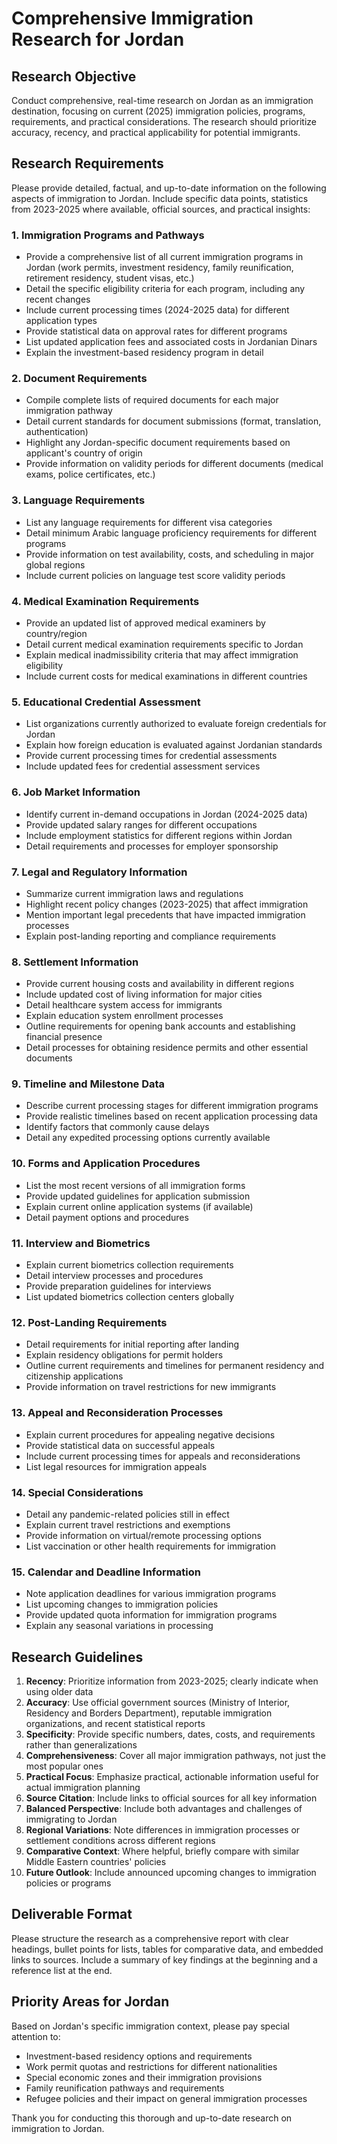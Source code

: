 # Comprehensive Immigration Research for Jordan

## Research Objective
Conduct comprehensive, real-time research on Jordan as an immigration destination, focusing on current (2025) immigration policies, programs, requirements, and practical considerations. The research should prioritize accuracy, recency, and practical applicability for potential immigrants.

## Research Requirements
Please provide detailed, factual, and up-to-date information on the following aspects of immigration to Jordan. Include specific data points, statistics from 2023-2025 where available, official sources, and practical insights:

### 1. Immigration Programs and Pathways
- Provide a comprehensive list of all current immigration programs in Jordan (work permits, investment residency, family reunification, retirement residency, student visas, etc.)
- Detail the specific eligibility criteria for each program, including any recent changes
- Include current processing times (2024-2025 data) for different application types
- Provide statistical data on approval rates for different programs
- List updated application fees and associated costs in Jordanian Dinars
- Explain the investment-based residency program in detail

### 2. Document Requirements
- Compile complete lists of required documents for each major immigration pathway
- Detail current standards for document submissions (format, translation, authentication)
- Highlight any Jordan-specific document requirements based on applicant's country of origin
- Provide information on validity periods for different documents (medical exams, police certificates, etc.)

### 3. Language Requirements
- List any language requirements for different visa categories
- Detail minimum Arabic language proficiency requirements for different programs
- Provide information on test availability, costs, and scheduling in major global regions
- Include current policies on language test score validity periods

### 4. Medical Examination Requirements
- Provide an updated list of approved medical examiners by country/region
- Detail current medical examination requirements specific to Jordan
- Explain medical inadmissibility criteria that may affect immigration eligibility
- Include current costs for medical examinations in different countries

### 5. Educational Credential Assessment
- List organizations currently authorized to evaluate foreign credentials for Jordan
- Explain how foreign education is evaluated against Jordanian standards
- Provide current processing times for credential assessments
- Include updated fees for credential assessment services

### 6. Job Market Information
- Identify current in-demand occupations in Jordan (2024-2025 data)
- Provide updated salary ranges for different occupations
- Include employment statistics for different regions within Jordan
- Detail requirements and processes for employer sponsorship

### 7. Legal and Regulatory Information
- Summarize current immigration laws and regulations
- Highlight recent policy changes (2023-2025) that affect immigration
- Mention important legal precedents that have impacted immigration processes
- Explain post-landing reporting and compliance requirements

### 8. Settlement Information
- Provide current housing costs and availability in different regions
- Include updated cost of living information for major cities
- Detail healthcare system access for immigrants
- Explain education system enrollment processes
- Outline requirements for opening bank accounts and establishing financial presence
- Detail processes for obtaining residence permits and other essential documents

### 9. Timeline and Milestone Data
- Describe current processing stages for different immigration programs
- Provide realistic timelines based on recent application processing data
- Identify factors that commonly cause delays
- Detail any expedited processing options currently available

### 10. Forms and Application Procedures
- List the most recent versions of all immigration forms
- Provide updated guidelines for application submission
- Explain current online application systems (if available)
- Detail payment options and procedures

### 11. Interview and Biometrics
- Explain current biometrics collection requirements
- Detail interview processes and procedures
- Provide preparation guidelines for interviews
- List updated biometrics collection centers globally

### 12. Post-Landing Requirements
- Detail requirements for initial reporting after landing
- Explain residency obligations for permit holders
- Outline current requirements and timelines for permanent residency and citizenship applications
- Provide information on travel restrictions for new immigrants

### 13. Appeal and Reconsideration Processes
- Explain current procedures for appealing negative decisions
- Provide statistical data on successful appeals
- Include current processing times for appeals and reconsiderations
- List legal resources for immigration appeals

### 14. Special Considerations
- Detail any pandemic-related policies still in effect
- Explain current travel restrictions and exemptions
- Provide information on virtual/remote processing options
- List vaccination or other health requirements for immigration

### 15. Calendar and Deadline Information
- Note application deadlines for various immigration programs
- List upcoming changes to immigration policies
- Provide updated quota information for immigration programs
- Explain any seasonal variations in processing

## Research Guidelines
1. **Recency**: Prioritize information from 2023-2025; clearly indicate when using older data
2. **Accuracy**: Use official government sources (Ministry of Interior, Residency and Borders Department), reputable immigration organizations, and recent statistical reports
3. **Specificity**: Provide specific numbers, dates, costs, and requirements rather than generalizations
4. **Comprehensiveness**: Cover all major immigration pathways, not just the most popular ones
5. **Practical Focus**: Emphasize practical, actionable information useful for actual immigration planning
6. **Source Citation**: Include links to official sources for all key information
7. **Balanced Perspective**: Include both advantages and challenges of immigrating to Jordan
8. **Regional Variations**: Note differences in immigration processes or settlement conditions across different regions
9. **Comparative Context**: Where helpful, briefly compare with similar Middle Eastern countries' policies
10. **Future Outlook**: Include announced upcoming changes to immigration policies or programs

## Deliverable Format
Please structure the research as a comprehensive report with clear headings, bullet points for lists, tables for comparative data, and embedded links to sources. Include a summary of key findings at the beginning and a reference list at the end.

## Priority Areas for Jordan
Based on Jordan's specific immigration context, please pay special attention to:
- Investment-based residency options and requirements
- Work permit quotas and restrictions for different nationalities
- Special economic zones and their immigration provisions
- Family reunification pathways and requirements
- Refugee policies and their impact on general immigration processes

Thank you for conducting this thorough and up-to-date research on immigration to Jordan.
